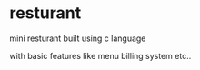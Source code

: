 # resturant

mini resturant built using c language

with basic features like
menu
billing system
etc..
